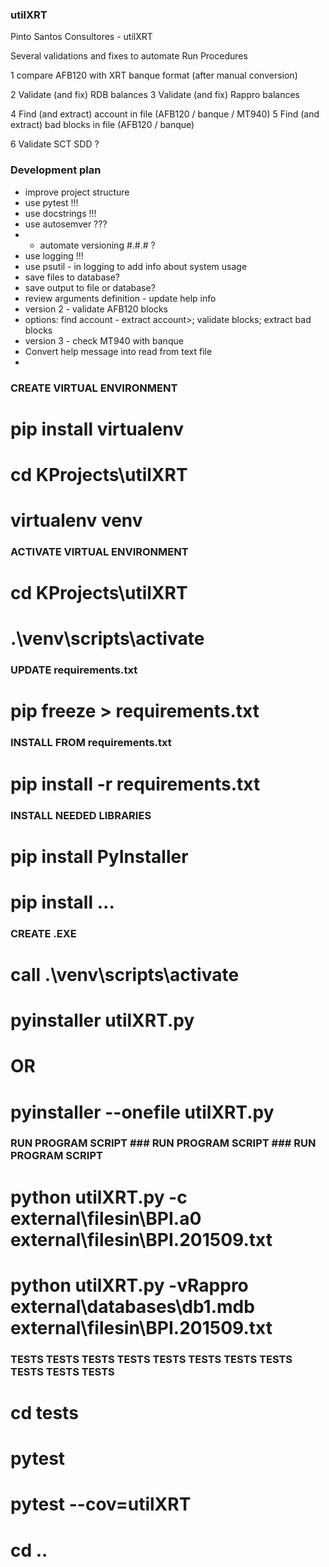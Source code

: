 ### utilXRT
Pinto Santos Consultores - utilXRT

Several validations and fixes to automate Run Procedures

1 compare AFB120 with XRT banque format (after manual conversion)

2 Validate (and fix) RDB balances
3 Validate (and fix) Rappro balances

4 Find (and extract) account in file (AFB120 / banque / MT940)
5 Find (and extract) bad blocks in file (AFB120 / banque)

6 Validate SCT SDD ?


### Development plan
- improve project structure
- use pytest !!!
- use docstrings !!!
- use autosemver ???
- - automate versioning #.#.# ?
- use logging !!!
- use psutil - in logging to add info about system usage
- save files to database?
- save output to file or database?
- review arguments definition - update help info
- version 2 - validate AFB120 blocks
- options: find account - extract account>; validate blocks; extract bad blocks
- version 3 - check MT940 with banque
- Convert help message into read from text file
- 

### CREATE VIRTUAL ENVIRONMENT
# pip install virtualenv
# cd KProjects\utilXRT
# virtualenv venv

### ACTIVATE VIRTUAL ENVIRONMENT
# cd KProjects\utilXRT
# .\venv\scripts\activate

### UPDATE requirements.txt
# pip freeze > requirements.txt

### INSTALL FROM requirements.txt
# pip install -r requirements.txt

### INSTALL NEEDED LIBRARIES
# pip install PyInstaller
# pip install ...

### CREATE .EXE
# call .\venv\scripts\activate
# pyinstaller utilXRT.py
# OR
# pyinstaller --onefile utilXRT.py

### RUN PROGRAM SCRIPT ### RUN PROGRAM SCRIPT ### RUN PROGRAM SCRIPT ###
# python utilXRT.py -c external\filesin\BPI.a0 external\filesin\BPI.201509.txt
# python utilXRT.py -vRappro external\databases\db1.mdb external\filesin\BPI.201509.txt

### TESTS TESTS TESTS TESTS TESTS TESTS TESTS TESTS TESTS TESTS TESTS ###
# cd tests
# pytest
# pytest --cov=utilXRT
# cd ..